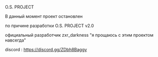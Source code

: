 O.S. PROJECT

В данный момент проект остановлен

по причине разработки O.S. PROJECT v2.0

официальный разработчик zxr_darkness
"я прощаюсь с этим проектом навсегда"

discord : https://discord.gg/ZDbh8Baggy
